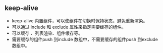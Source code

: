 ## keep-alive
- keep-alive 内置组件，可以使组件在切换时保持状态，避免重新渲染。
- 可以通过 include 和 exclude 属性来指定需要缓存的组件。
- 可以缓存 <router-view>、列表渲染、组件缓存等。
- 需要缓存的组件push 到include 数组中，不需要缓存的组件push 到exclude 数组中。